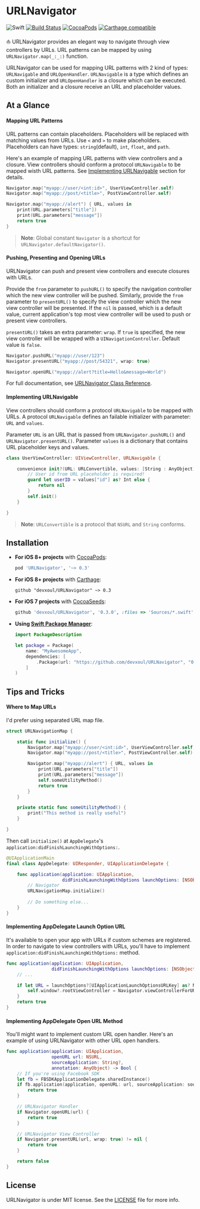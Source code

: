 URLNavigator
============

![Swift](https://img.shields.io/badge/Swift-2.1-orange.svg)
[![Build Status](https://travis-ci.org/devxoul/URLNavigator.svg)](https://travis-ci.org/devxoul/URLNavigator)
[![CocoaPods](http://img.shields.io/cocoapods/v/URLNavigator.svg)](https://cocoapods.org/pods/URLNavigator)
[![Carthage compatible](https://img.shields.io/badge/Carthage-compatible-4BC51D.svg?style=flat)](https://github.com/Carthage/Carthage)

⛵️ URLNavigator provides an elegant way to navigate through view controllers by URLs. URL patterns can be mapped by using `URLNavigator.map(_:_:)` function.

URLNavigator can be used for mapping URL patterns with 2 kind of types: `URLNavigable` and `URLOpenHandler`. `URLNavigable` is a type which defines an custom initializer and `URLOpenHandler` is a closure which can be executed. Both an initializer and a closure receive an URL and placeholder values.


At a Glance
-----------

#### Mapping URL Patterns

URL patterns can contain placeholders. Placeholders will be replaced with matching values from URLs. Use `<` and `>` to make placeholders. Placeholders can have types: `string`(default), `int`, `float`, and `path`.

Here's an example of mapping URL patterns with view controllers and a closure. View controllers should conform a protocol `URLNavigable` to be mapped wisth URL patterns. See [Implementing URLNavigable](#implementing-urlnavigable) section for details.

```swift
Navigator.map("myapp://user/<int:id>", UserViewController.self)
Navigator.map("myapp://post/<title>", PostViewController.self)

Navigator.map("myapp://alert") { URL, values in
    print(URL.parameters["title"])
    print(URL.parameters["message"])
    return true
}
```

> **Note**: Global constant `Navigator` is a shortcut for `URLNavigator.defaultNavigator()`.

#### Pushing, Presenting and Opening URLs

URLNavigator can push and present view controllers and execute closures with URLs.

Provide the `from` parameter to `pushURL()` to specify the navigation controller which the new view controller will be pushed. Similarly, provide the `from` parameter to `presentURL()` to specify the view controller which the new view controller will be presented. If the `nil` is passed, which is a default value, current application's top most view controller will be used to push or present view controllers.

`presentURL()` takes an extra parameter: `wrap`. If `true` is specified, the new view controller will be wrapped with a `UINavigationController`. Default value is `false`.

```swift
Navigator.pushURL("myapp://user/123")
Navigator.presentURL("myapp://post/54321", wrap: true)

Navigator.openURL("myapp://alert?title=Hello&message=World")
```

For full documentation, see [URLNavigator Class Reference](http://cocoadocs.org/docsets/URLNavigator/0.3.0/Classes/URLNavigator.html).

#### Implementing URLNavigable

View controllers should conform a protocol `URLNavigable` to be mapped with URLs. A protocol `URLNavigable` defines an failable initializer with parameter: `URL` and `values`.

Parameter `URL` is an URL that is passed from `URLNavigator.pushURL()` and `URLNavigator.presentURL()`. Parameter `values` is a dictionary that contains URL placeholder keys and values.

```swift
class UserViewController: UIViewController, URLNavigable {

    convenience init?(URL: URLConvertible, values: [String : AnyObject]) {
        // User id from URL placeholder is required!
        guard let userID = values["id"] as? Int else {
            return nil
        }
        self.init()
    }

}
```

> **Note**: `URLConvertible` is a protocol that `NSURL` and `String` conforms.


Installation
------------

- **For iOS 8+ projects** with [CocoaPods](https://cocoapods.org):

    ```ruby
    pod 'URLNavigator', '~> 0.3'
    ```

- **For iOS 8+ projects** with [Carthage](https://github.com/Carthage/Carthage):

    ```
    github "devxoul/URLNavigator" ~> 0.3
    ```

- **For iOS 7 projects** with [CocoaSeeds](https://github.com/devxoul/CocoaSeeds):

    ```ruby
    github 'devxoul/URLNavigator', '0.3.0', :files => 'Sources/*.swift'
    ```

- **Using [Swift Package Manager](https://swift.org/package-manager)**:

    ```swift
    import PackageDescription

    let package = Package(
        name: "MyAwesomeApp",
        dependencies: [
            .Package(url: "https://github.com/devxoul/URLNavigator", "0.3.0"),
        ]
    )
    ```
    

Tips and Tricks
---------------

#### Where to Map URLs

I'd prefer using separated URL map file.

```swift
struct URLNavigationMap {

    static func initialize() {
        Navigator.map("myapp://user/<int:id>", UserViewController.self)
        Navigator.map("myapp://post/<title>", PostViewController.self)

        Navigator.map("myapp://alert") { URL, values in
            print(URL.parameters["title"])
            print(URL.parameters["message"])
            self.someUtilityMethod()
            return true
        }
    }

    private static func someUtilityMethod() {
        print("This method is really useful")
    }

}
```

Then call `initialize()` at `AppDelegate`'s `application:didFinishLaunchingWithOptions:`.

```swift
@UIApplicationMain
final class AppDelegate: UIResponder, UIApplicationDelegate {

    func application(application: UIApplication,
                     didFinishLaunchingWithOptions launchOptions: [NSObject: AnyObject]?) -> Bool {
        // Navigator
        URLNavigationMap.initialize()
        
        // Do something else...
    }
}
```


#### Implementing AppDelegate Launch Option URL

It's available to open your app with URLs if custom schemes are registered. In order to navigate to view controllers with URLs, you'll have to implement `application:didFinishLaunchingWithOptions:` method.

```swift
func application(application: UIApplication,
                 didFinishLaunchingWithOptions launchOptions: [NSObject: AnyObject]?) -> Bool {
    // ...

    if let URL = launchOptions?[UIApplicationLaunchOptionsURLKey] as? NSURL {
        self.window?.rootViewController = Navigator.viewControllerForURL(URL)
    }
    return true
}

```


#### Implementing AppDelegate Open URL Method

You'll might want to implement custom URL open handler. Here's an example of using URLNavigator with other URL open handlers.

```swift
func application(application: UIApplication,
                 openURL url: NSURL,
                 sourceApplication: String?,
                 annotation: AnyObject) -> Bool {
    // If you're using Facebook SDK
    let fb = FBSDKApplicationDelegate.sharedInstance()
    if fb.application(application, openURL: url, sourceApplication: sourceApplication, annotation: annotation) {
        return true
    }

    // URLNavigator Handler
    if Navigator.openURL(url) {
        return true
    }

    // URLNavigator View Controller
    if Navigator.presentURL(url, wrap: true) != nil {
        return true
    }

    return false
}
```


License
-------

URLNavigator is under MIT license. See the [LICENSE](LICENSE) file for more info.
